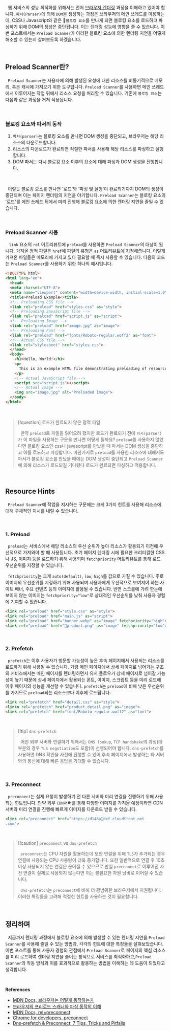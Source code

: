 
&nbsp;&nbsp;웹 서비스의 성능 최적화를 위해서는 먼저 [브라우저 렌더링](../렌더링/브라우저%20렌더링%201.md) 과정을 이해하고 있어야 합니다. `파서(Parser)`에 의해 `DOM`을 생성하는 과정은 브라우저의 메인 쓰레드를 이용하는데, CSS나 Javascript와 같은 `블로킹 요소`를 만나게 되면 블로킹 요소를 로드하고 파싱하기 위해 DOM의 생성은 중단됩니다. 이는 렌더링 성능에 영향을 줄 수 있습니다. 이번 포스트에서는 `Preload Scanner`가 이러한 블로킹 요소에 의한 렌더링 지연을 어떻게 해소할 수 있는지 살펴보도록 하겠습니다.

<br>

## Preload Scanner란?

&nbsp;&nbsp;`Preload Scanner`는 사용자에 의해 발생된 요청에 대한 리소스를 비동기적으로 메모리, 혹은 캐시에 가져오기 위한 도구입니다. `Preload Scanner`를 사용하면 메인 쓰레드에서 이루어지는 작업 뒤에서 리소스 요청을 처리할 수 있습니다. 기존에 `블로킹 요소`는 다음과 같은 과정을 거쳐 적용됩니다.

<br>

### 블로킹 요소와 파서의 동작

1. `파서(parser)`는 블로킹 요소를 만나면 DOM 생성을 중단되고, 브라우저는 해당 리소스의 다운로드합니다.
2. 리소스의 다운로드가 완료되면 적절한 파서를 사용해 해당 리소스를 파싱하고 실행합니다.
3. DOM 파서는 다시 블로킹 요소 이후의 요소에 대해 파싱과 DOM 생성을 진행합니다.

<br>

&nbsp;&nbsp;이렇듯 블로킹 요소를 만나면 '로드'와 '파싱 및 실행'이 완료되기까지 DOM의 생성이 중단되며 이는 페이지 렌더링의 지연을 야기합니다. `Preload Scanner`는 블로킹 요소의 '로드'를 메인 쓰레드 뒤에서 미리 진행해 블로킹 요소에 의한 렌더링 지연을 줄일 수 있습니다.

<br>

### Preload Scanner 사용

&nbsp;&nbsp; `link` 요소의 `rel` 어트리뷰트에 `preload`를 사용하면 `Preload Scanner`의 대상이 됩니다. 가져올 정적 파일은 `href`에 파일의 유형은 `as` 어트리뷰트에 지정해줍니다. 이렇게 가져온 파일들은 메모리에 가지고 있다 필요할 때 즉시 사용할 수 있습니다. 다음의 코드는 `Preload Scanner`를 사용하기 위한 하나의 예시입니다.


```html
<!DOCTYPE html>  
<html lang="en">  
  <head>  
  <meta charset="UTF-8">  
  <meta name="viewport" content="width=device-width, initial-scale=1.0">  
  <title>Preload Example</title>  
  <!-- Preloading CSS file -->  
  <link rel="preload" href="styles.css" as="style">  
  <!-- Preloading JavaScript file -->  
  <link rel="preload" href="script.js" as="script">  
  <!-- Preloading Image -->  
  <link rel="preload" href="image.jpg" as="image">  
  <!-- Preloading Font -->
  <link rel="preload" href="fonts/Roboto-regular.woff2" as="font">
  <!-- Actual CSS file -->  
  <link rel="stylesheet" href="styles.css">  
  </head>  
  <body>  
    <h1>Hello, World!</h1>  
    <p>
      This is an example HTML file demonstrating preloading of resources.
    </p>  
    <!-- Actual JavaScript file -->  
    <script src="script.js"></script>  
    <!-- Actual Image -->  
    <img src="image.jpg" alt="Preloaded Image">  
  </body>  
</html>
```

<br>

>[!question] 로드가 완료되지 않은 정적 파일
>
>&nbsp;&nbsp;만약 `preload`로 파일을 읽어오려 했지만 로드가 완료되기 전에  `파서(parser)`가 이 파일을 사용하는 구문을 만나면 어떻게 될까요? `preload`를 사용하지 않았다면 블로킹 요소인 css나 javascript를 만났을 때 파서는 DOM 생성을 중단하고 이를 로드하고 파싱합니다. 마찬가지로 `preload`를 사용한 리소스에 대해서도 파서가 블로킹 요소를 만났을 때에는 DOM 생성이 중단되고 `Preload Scanner`에 의해 리소스가 로드되길 기다렸다 로드가 완료되면 파싱하고 적용합니다.

<br>

## Resource Hints

&nbsp;&nbsp;`Preload Scanner`에 작업을 지시하는 구문에는 크게 3가지 힌트를 사용해 리소스에 대해 구체적인 지시를 내릴 수 있습니다.

<br>

### 1. Preload

&nbsp;&nbsp;`preload`는 서비스에서 해당 리소스의 우선 순위가 높아 리소스가 활용되기 이전에 우선적으로 가져와야 할 때 사용됩니다. 초기 페이지 렌더링 시에 필요한 크리티컬한 CSS나 JS, 이미지 등을 로드하기 위해 사용되며 `fetchpriority` 어트리뷰트를 통해 로드 우선순위를 지정할 수 있습니다.

&nbsp;&nbsp;`fetchpriority`는 크게 `auto(default)`, `low`, `high`를 값으로 가질 수 있습니다. 주로 이미지의 우선순위를 지정하기 위해 사용되며 사용자에게 우선적으로 보여져야 하는 사이트 배너, 주요 컨텐츠 등의 이미지에 활용될 수 있습니다. 반면 스크롤에 가려 한눈에 보이지 않는 이미지는 `fetchpriority="low"`로 상대적인 우선순위를 낮춰 사용자 경험에 기여할 수 있습니다.

```html
<link rel="preload" href="style.css" as="style">
<link rel="preload" href="main.js" as="script">
<link rel="preload" href="banner.webp" as="image" fetchpriority="high">
<link rel="preload" href="product.png" as="image" fetchpriority="low">
```

<br>

### 2. Prefetch

&nbsp;&nbsp;`prefetch`는 이후 사용자가 방문할 가능성이 높은 후속 페이지에서 사용되는 리소스를 로드하기 위해 사용될 수 있습니다. 가령 메인 페이지에서 상세 페이지로 넘어가는 구조의 서비스에서는 메인 페이지를 렌더링하면서 유저 플로우가 상세 페이지로 넘어갈 가능성이 높기 때문에 상세 페이지에서 활용되는 폰트, 이미지, 스크립트 등을 미리 로드해 이후 페이지의 성능을 개선할 수 있습니다. `prefetch`는 `preload`에 비해 낮은 우선순위를 가지므로 `preload`되는 리소스보다 이후에 로드됩니다.

```html
<link rel="prefetch" href="detail.css" as="style">
<linkn rel="prefetch" href="product_detail.png" as="image">
<link rel="prefetch" href="font/Roboto-regular.woff2" as="font">
```

<br>

>[!tip] `dns-prefetch`
>
>&nbsp;&nbsp;어떤 외부 서버와 연결하기 위해서는  `DNS lookup`, `TCP handshake`의 과정(대부분의 경우 `TLS negotiation`도 포함)이 선행되어야 합니다. `dns-prefetch`를 사용하면  DNS 확인을 사전에 진행할 수 있어 후속 페이지에서 발생하는 타 서버와의 통신에 대해 빠른 응답을 기대할 수 있습니다.

<br>

### 3. Preconnect

&nbsp;&nbsp;`preconnect`는 실제 요청이 발생하기 전 다른 서버와 미리 연결을 진행하기 위해 사용되는 힌트입니다. 만약 외부 `CDN`서버를 통해 다양한 이미지를 가져올 예정이라면 CDN 서버와 미리 연결을 진행해 빠르게 이미지를 다운로드 받을 수 있습니다.

```html
<link rel="preconnect" href="https://d146adxf.cloudfront.net
.com">
```

<br>

>[!caution] `preconnect` vs `dns-prefetch`
>
>&nbsp;&nbsp;`preconnect`는 CPU 자원을 활용하는데 보안 연결을 위해 `TLS`가 추가되는 경우 연결에 사용되는 CPU 사용량이 더욱 증가합니다. 또한 일반적으로 연결 후 10초 이상 사용되지 않는 연결은 끊어질 수 있으므로 만일  `preconnect`로 이루어진 사전 연결이 실제로 사용되지 않는다면 이는 불필요한 자원 낭비로 이어질 수 있습니다.
>
>&nbsp;&nbsp;`dns-prefetch`는 `preconnect`에 비해 더 광범위한 브라우저에서 지원됩니다. 이러한 특징들을 고려해 적절한 힌트를 사용하는 것이 필요합니다.

<br>

## 정리하며

&nbsp;&nbsp;지금까지 렌더링 과정에서 블로킹 요소에 의해 발생할 수 있는 렌더링 지연을  `Preload Scanner`를 사용해 줄일 수 있는 방법과, 각각의 힌트에 대한 특징들을 살펴보았습니다. 이번 포스트를 통해 사용자 경험의 관점에서 `Preload Scanner`로 페이지의 핵심 리소스를 미리 로드하여 렌더링 지연을 줄이는 방식으로 서비스를 최적화하고,`Preload Scanner`의 작동 방식과 이를 효과적으로 활용하는 방법을 이해하는 데 도움이 되었다고 생각합니다.

<br>

**References**
- [MDN Docs, 브라우저는 어떻게 동작하는가](https://developer.mozilla.org/ko/docs/Web/Performance/How_browsers_work)
- [브라우저의 프리로드 스캐너와 파싱 동작의 이해](https://yceffort.kr/2022/06/preload-scanner)
- [MDN Docs, rel=preconnect](https://developer.mozilla.org/en-US/docs/Web/HTML/Attributes/rel/preconnect)
- [Chrome for developers, preconnect](https://developer.chrome.com/docs/lighthouse/performance/uses-rel-preconnect?hl=ko#improve-page-load-speed-with-preconnect)
- [Dns-prefetch & Preconnect: 7 Tips, Tricks and Pitfalls](https://medium.com/expedia-group-tech/dns-prefetch-preconnect-7-tips-tricks-and-pitfalls-82d633c7f210)